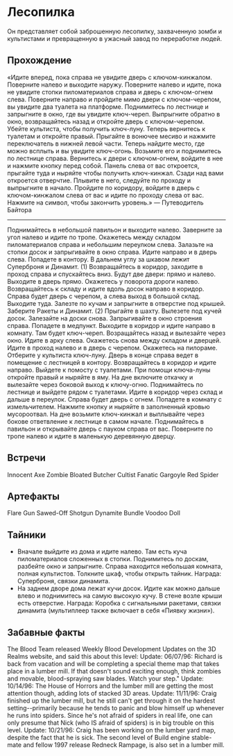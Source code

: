 # Лесопилка

Он представляет собой заброшенную лесопилку, захваченную зомби и культистами и превращенную в ужасный завод по переработке людей.

## Прохождение

«Идите вперед, пока справа не увидите дверь с ключом-кинжалом. Поверните налево и выходите наружу. Поверните налево и идите, пока не увидите стопки пиломатериалов справа и дверь с ключом-огнем слева. Поверните направо и пройдите мимо двери с ключом-черепом, вы увидите два туалета на платформе. Поднимитесь по лестнице и запрыгните в окно, где вы увидите ключ-череп. Выпрыгните обратно в окно, возвращайтесь назад и откройте дверь с ключом-черепом. Убейте культиста, чтобы получить ключ-луну. Теперь вернитесь к туалетам и откройте правый. Прыгайте в вонючее месиво и нажмите переключатель в нижней левой части. Теперь найдите место, где можно всплыть и вы увидите ключ-огонь. Возьмите его и поднимитесь по лестнице справа. Вернитесь к двери с ключом-огнем, войдите в нее и нажмите кнопку перед собой. Панель слева от вас откроется, прыгайте туда и ныряйте чтобы получить ключ-кинжал. Сзади над вами откроется отверчтие. Плывите в него, следуйте по проходу и выпрыгните в начало. Пройдите по коридору, войдите в дверь с ключом-кинжалом слева от вас и идите по проходу слева от вас. Нажмите на символ, чтобы закончить уровень.» — Путеводитель Байтора

---

Поднимайтесь в небольшой павильон и выходите налево. Заверните за угол налево и идите по тропе. Окажетесь между складом пиломатериалов справа и небольшим переулком слева. Залазьте на стопки досок и запрыгивайте в окно справа. Идите направо и в дверь слева. Попадете в контору. В дальнем углу за шкавом лежит Суперброня и Динамит. (1)
Возвращайтесь в коридор, заходите в проход справа и спускайтесь вниз. Будут две двери: прямо и налево. Выходите в дверь прямо. Окажетесь у поворота дороги налево. Возвращайтесь к складу и идите вдоль досок направо в коридор. Справа будет дверь с черепом, а слева выход в большой склад. Выходите туда. Залезте по кучам и запрыгните в отверстие под крышей. Заберите Ракеты и Динамит. (2)
Прыгайте в шахту. Вылезете под кучей досок. Залезайте на доски снова. Запрыгивайте в окно строения справа. Попадете в медпункт. Выходите в коридор и идите направо в комнату. Там будет ключ-череп.
Возращайтесь назад и вылезайте через окно. Идите в арку слева. Окажетесь снова между складом и дверцей. Идите в проход налево и в дверь с черепом. Окажетесь на пилораме. Отберите у культиста ключ-луну.
Дверь в конце справа ведет в помещение с лестницей в контору. Возвращайтесь в коридор и идите направо. Выйдете к помосту с туалетами. При помощи ключа-луны откройте правый и ныряйте в яму. На дне включите откачку и вылезайте через боковой выход к ключу-огню.
Поднимайтесь по лестнице и выйдете рядом с туалетами. Идите в коридор через склад и дальше в переулок. Справа будет дверь с огнем. Попадете в комнату с измельчителем. Нажмите кнопку и ныряйте в заполненный кровью мусороотвал. На дне возьмите ключ-кинжал и выплывайте через бокове ответвление к лестнице в самом начале.
Поднимайтесь в павильон и открывайте дверь с пауком справа от вас. Поверните по тропе налево и идите в маленькую деревянную дверцу.

## Встречи

Innocent
Axe Zombie
Bloated Butcher
Cultist
Fanatic
Gargoyle
Red Spider

## Артефакты

Flare Gun
Sawed-Off Shotgun
Dynamite Bundle
Voodoo Doll

## Тайники

* Вначале выйдите из дома и идите налево. Там есть куча пиломатериалов сложенных в стопки. Поднимитесь по доскам, разбейте окно и запрыгните. Справа находится небольшая комната, полная культистов. Толкните шкаф, чтобы открыть тайник. Награда: Суперброня, связки динамита.
* На заднем дворе дома лежат кучи досок. Идите как можно дальше влево и поднимитесь на самую высокую кучу. В стене возле крыши есть отверстие. Награда: Коробка с сигнальными ракетами, связки динамита (мультиплеер также включает в себя «Пиявку жизни»).

## Забавные факты

The Blood Team released Weekly Blood Development Updates on the 3D Realms website, and said this about this level:
Update: 06/07/96: Richard is back from vacation and will be completing a special theme map that takes place in a lumber mill. If that doesn't sound exciting enough, think zombies and movable, blood-spraying saw blades. Watch your step."
Update: 10/14/96: The House of Horrors and the lumber mill are getting the most attention though, adding lots of stacked 3D areas.
Update: 11/11/96: Craig finished up the lumber mill, but he still can't get through it on the hardest setting--primarily because he tends to panic and blow himself up whenever he runs into spiders. Since he's not afraid of spiders in real life, one can only presume that Nick (who IS afraid of spiders) is in big trouble on this level.
Update: 10/21/96: Craig has been working on the lumber yard map, despite the fact that he is sick.
The second level of Build engine stable-mate and fellow 1997 release Redneck Rampage, is also set in a lumber mill.
